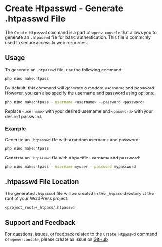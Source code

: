# Create Htpasswd - Generate .htpasswd File

The `Create Htpasswd` command is a part of `wpenv-console` that allows you to generate an `.htpasswd` file for basic authentication. This file is commonly used to secure access to web resources.

## Usage

To generate an `.htpasswd` file, use the following command:

```bash
php nino make:htpass
```

By default, this command will generate a random username and password. However, you can also specify the username and password using options:

```bash
php nino make:htpass --username <username> --password <password>
```

Replace `<username>` with your desired username and `<password>` with your desired password.

### Example

Generate an `.htpasswd` file with a random username and password:

```bash
php nino make:htpass
```

Generate an `.htpasswd` file with a specific username and password:

```bash
php nino make:htpass --username myuser --password mypassword
```

## .htpasswd File Location

The generated `.htpasswd` file will be created in the `_htpass` directory at the root of your WordPress project:

```
<project_root>/_htpass/.htpasswd
```

## Support and Feedback

For questions, issues, or feedback related to the `Create Htpasswd` command or `wpenv-console`, please create an issue on [GitHub](https://github.com/devuri/wpenv-console/issues).
